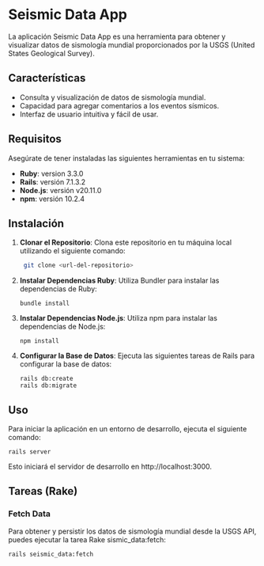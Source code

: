 # Seismic Data App

La aplicación Seismic Data App es una herramienta para obtener y visualizar datos de sismología mundial proporcionados por la USGS (United States Geological Survey).

## Características

- Consulta y visualización de datos de sismología mundial.
- Capacidad para agregar comentarios a los eventos sísmicos.
- Interfaz de usuario intuitiva y fácil de usar.

## Requisitos

Asegúrate de tener instaladas las siguientes herramientas en tu sistema:

- **Ruby**: version 3.3.0
- **Rails**: versión 7.1.3.2
- **Node.js**: versión v20.11.0
- **npm**: versión 10.2.4

## Instalación

1. **Clonar el Repositorio**: Clona este repositorio en tu máquina local utilizando el siguiente comando:

   ```bash
    git clone <url-del-repositorio>
   ```   
2. **Instalar Dependencias Ruby**: Utiliza Bundler para instalar las dependencias de Ruby:

    ```
    bundle install
    ```

3. **Instalar Dependencias Node.js**: Utiliza npm para instalar las dependencias de Node.js:

    ```
    npm install
    ```
4. **Configurar la Base de Datos**: Ejecuta las siguientes tareas de Rails para configurar la base de datos:

    ```
    rails db:create
    rails db:migrate
   ```

## Uso

Para iniciar la aplicación en un entorno de desarrollo, ejecuta el siguiente comando:
```
rails server
```

Esto iniciará el servidor de desarrollo en http://localhost:3000.

## Tareas (Rake)
### Fetch Data

Para obtener y persistir los datos de sismología mundial desde la USGS API, puedes ejecutar la tarea Rake sismic_data:fetch:

```
rails seismic_data:fetch
```
